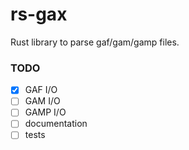 # rs-gax
Rust library to parse gaf/gam/gamp files.

### TODO
- [X] GAF I/O
- [ ] GAM I/O
- [ ] GAMP I/O
- [ ] documentation
- [ ] tests
